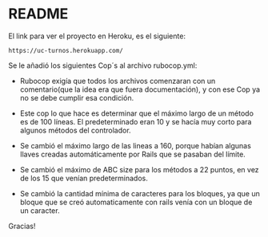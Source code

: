 # README

El link para ver el proyecto en Heroku, es el siguiente:

    https://uc-turnos.herokuapp.com/  

Se le añadió los siguientes Cop´s al archivo rubocop.yml:  

* Rubocop exigía que todos los archivos comenzaran con un comentario(que la idea era que fuera documentación),
y con ese Cop ya no se debe cumplir esa condición.  

* Este cop lo que hace es determinar que el máximo largo de un método es de 100 líneas. El predeterminado
eran 10 y se hacía muy corto para algunos métodos del controlador.  

* Se cambió el máximo largo de las lineas a 160, porque habían algunas llaves creadas automáticamente
por Rails que se pasaban del límite.

* Se cambió el máximo de ABC size para los métodos a 22 puntos, en vez de los 15 que venían predeterminados.

* Se cambió la cantidad mínima de caracteres para los bloques, ya que un bloque que se creó
automaticamente con rails venía con un bloque de un caracter.


Gracias!  